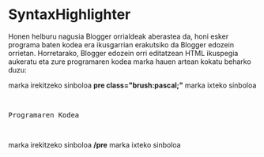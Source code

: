 # SyntaxHighlighter
<p>Honen helburu nagusia Blogger orrialdeak aberastea da, honi esker programa baten kodea era ikusgarrian erakutsiko da Blogger edozein orrietan.
Horretarako, Blogger edozein orri editatzean HTML ikuspegia aukeratu eta zure programaren kodea marka hauen artean kokatu beharko duzu:</p>

<p>marka irekitzeko sinboloa <b>pre class="brush:pascal;"</b> marka ixteko sinboloa</p>
<pre class="brush:pascal;">
<p><br />Programaren Kodea</p>
</pre>
<p>marka irekitzeko sinboloa <b>/pre</b> marka ixteko sinboloa</p>
